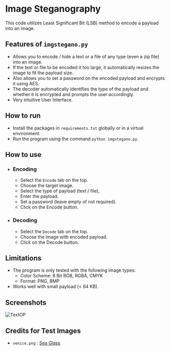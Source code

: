 # Image Steganography
This code utilizes Least Significant Bit (LSB) method to encode a payload into an image.

## Features of `imgstegano.py`
- Allows you to encode / hide a text or a file of any type (even a zip file) into an image.
- If the text or file to be encoded it too large, it automatically resizes the image to fit the payload size.
- Also allows you to set a password on the encoded payload and encrypts it using AES.
- The decoder automatically identifies the type of the payload and whether it is encrypted and prompts the user accordingly.
- Very intuitive User Interface.

## How to run
- Install the packages in `requirements.txt` globally or in a virtual environment.
- Run the program using the command `python imgstegano.py`.

## How to use
- ### Encoding
	- Select the `Encode` tab on the top.
	- Choose the target image.
	- Select the type of payload (text / file),
	- Enter the payload.
	- Set a password (leave empty of not required).
	- Click on the Encode button.
- ### Decoding
	- Select the `Decode` tab on the top.
	- Choose the image with encoded payload.
	- Click on the Decode button. 

## Limitations
- The program is only tested with the following image types:
	- Color Scheme: 8 Bit RGB, RGBA, CMYK
	- Format: PNG, BMP
- Works well with small payload (< 64 KB).

## Screenshots
![TextOP](https://github.com/zohaib2002/Image-Steganography/assets/68106969/1b807f50-92b5-4e94-9a59-b977588abfb8)


## Credits for Test Images
- `venice.png` : [Sea Glass](https://www.facebook.com/photo.php?fbid=10152367139309042)
